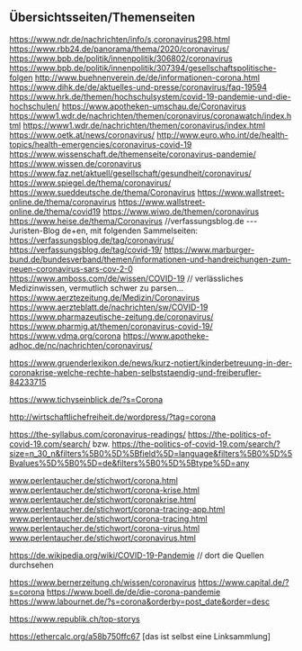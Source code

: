 Übersichtsseiten/Themenseiten
-----------------------------


https://www.ndr.de/nachrichten/info/s,coronavirus298.html
https://www.rbb24.de/panorama/thema/2020/coronavirus/
https://www.bpb.de/politik/innenpolitik/306802/coronavirus
https://www.bpb.de/politik/innenpolitik/307394/gesellschaftspolitische-folgen
http://www.buehnenverein.de/de/informationen-corona.html
https://www.dihk.de/de/aktuelles-und-presse/coronavirus/faq-19594
https://www.hrk.de/themen/hochschulsystem/covid-19-pandemie-und-die-hochschulen/
https://www.apotheken-umschau.de/Coronavirus
https://www1.wdr.de/nachrichten/themen/coronavirus/coronawatch/index.html
https://www1.wdr.de/nachrichten/themen/coronavirus/index.html
https://www.oetk.at/news/coronavirus/
http://www.euro.who.int/de/health-topics/health-emergencies/coronavirus-covid-19
https://www.wissenschaft.de/themenseite/coronavirus-pandemie/
https://www.wissen.de/coronavirus
https://www.faz.net/aktuell/gesellschaft/gesundheit/coronavirus/
https://www.spiegel.de/thema/coronavirus/
https://www.sueddeutsche.de/thema/Coronavirus
https://www.wallstreet-online.de/thema/coronavirus
https://www.wallstreet-online.de/thema/covid19
https://www.wiwo.de/themen/coronavirus
https://www.heise.de/thema/Coronavirus
//verfassungsblog.de  ---  Juristen-Blog de+en, mit folgenden Sammelseiten: 
https://verfassungsblog.de/tag/coronavirus/
https://verfassungsblog.de/tag/covid-19/
https://www.marburger-bund.de/bundesverband/themen/informationen-und-handreichungen-zum-neuen-coronavirus-sars-cov-2-0
https://www.amboss.com/de/wissen/COVID-19 // verlässliches Medizinwissen, vermutlich schwer zu parsen...
https://www.aerztezeitung.de/Medizin/Coronavirus
https://www.aerzteblatt.de/nachrichten/sw/COVID-19
https://www.pharmazeutische-zeitung.de/coronavirus/
https://www.pharmig.at/themen/coronavirus-covid-19/
https://www.vdma.org/corona
https://www.apotheke-adhoc.de/nc/nachrichten/coronavirus/

https://www.gruenderlexikon.de/news/kurz-notiert/kinderbetreuung-in-der-coronakrise-welche-rechte-haben-selbststaendig-und-freiberufler-84233715

https://www.tichyseinblick.de/?s=Corona

http://wirtschaftlichefreiheit.de/wordpress/?tag=corona

https://the-syllabus.com/coronavirus-readings/
https://the-politics-of-covid-19.com/search/ bzw. https://the-politics-of-covid-19.com/search/?size=n_30_n&filters%5B0%5D%5Bfield%5D=language&filters%5B0%5D%5Bvalues%5D%5B0%5D=de&filters%5B0%5D%5Btype%5D=any


www.perlentaucher.de/stichwort/corona.html
www.perlentaucher.de/stichwort/corona-krise.html
www.perlentaucher.de/stichwort/coronakrise.html
www.perlentaucher.de/stichwort/corona-tracing-app.html
www.perlentaucher.de/stichwort/corona-tracing.html
www.perlentaucher.de/stichwort/corona-virus.html
www.perlentaucher.de/stichwort/coronavirus.html

https://de.wikipedia.org/wiki/COVID-19-Pandemie // dort die Quellen durchsehen

https://www.bernerzeitung.ch/wissen/coronavirus
https://www.capital.de/?s=corona
https://www.boell.de/de/die-corona-pandemie
https://www.labournet.de/?s=corona&orderby=post_date&order=desc

https://www.republik.ch/top-storys



https://ethercalc.org/a58b750ffc67 [das ist selbst eine Linksammlung]



